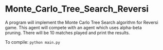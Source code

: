 # Monte_Carlo_Tree_Search_Reversi

A program will implement the Monte Carlo Tree Search algorithm for Reversi game. This agent will compete with an agent which uses alpha-beta pruning. There will be 10 matches played and print the results.

To compile: ``python main.py``
